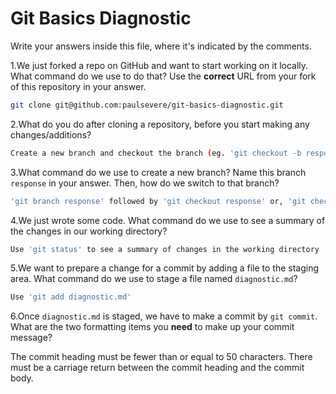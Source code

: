 # Git Basics Diagnostic

Write your answers inside this file, where it's indicated by the comments.

1.We just forked a repo on GitHub and want to start working on it locally.
What command do we use to do that? Use the **correct** URL from your fork of
this repository in your answer.

```sh
git clone git@github.com:paulsevere/git-basics-diagnostic.git
```

2.What do you do after cloning a repository, before you start making any
changes/additions?
```sh
Create a new branch and checkout the branch (eg. 'git checkout -b response')
```
3.What command do we use to create a new branch? Name this branch `response`
    in your answer. Then, how do we switch to that branch?

```sh
'git branch response' followed by 'git checkout response' or, 'git checkout -b reponse'
```

4.We just wrote some code. What command do we use to see a summary of the
    changes in our working directory?

```sh
Use 'git status' to see a summary of changes in the working directory
```

5.We want to prepare a change for a commit by adding a file to the staging
    area. What command do we use to stage a file named `diagnostic.md`?

```sh
Use 'git add diagnostic.md'
```

6.Once `diagnostic.md` is staged, we have to make a commit by `git commit`.
What are the two formatting items you **need** to make up your commit message?

The commit heading must be fewer than or equal to 50 characters.
There must be a carriage return between the commit heading and the commit body.

